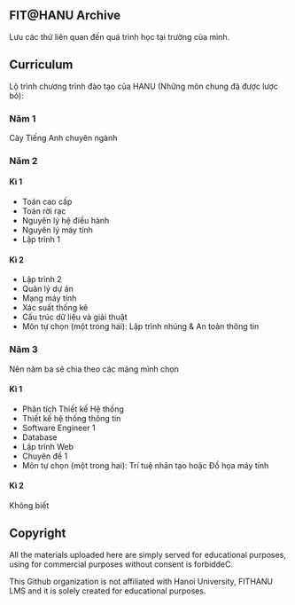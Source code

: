 ## FIT@HANU Archive

Lưu các thứ liên quan đến quá trình học tại trường của mình.

## Curriculum
Lộ trình chương trình đào tạo của HANU (Những môn chung đã được lược bỏ):

### Năm 1
Cày Tiếng Anh chuyên ngành

### Năm 2

#### Kì 1
- Toán cao cấp
- Toán rời rạc
- Nguyên lý hệ điều hành
- Nguyên lý máy tính
- Lập trình 1

#### Kì 2
- Lập trình 2
- Quản lý dự án
- Mạng máy tính
- Xác suất thống kê
- Cấu trúc dữ liệu và giải thuật
- Môn tự chọn (một trong hai): Lập trình nhúng & An toàn thông tin
  
### Năm 3
Nên năm ba sẽ chia theo các mảng mình chọn
#### Kì 1
- Phân tích Thiết kế Hệ thống
- Thiết kế hệ thống thông tin
- Software Engineer 1
- Database
- Lập trình Web
- Chuyên đề 1
- Môn tự chọn (một trong hai): Trí tuệ nhân tạo hoặc Đồ họa máy tính

#### Kì 2
Không biết

## Copyright
All the materials uploaded here are simply served for educational purposes, using for commercial purposes without consent is forbiddeC.

This Github organization is not affiliated with Hanoi University, FITHANU LMS and it is solely created for educational purposes.
